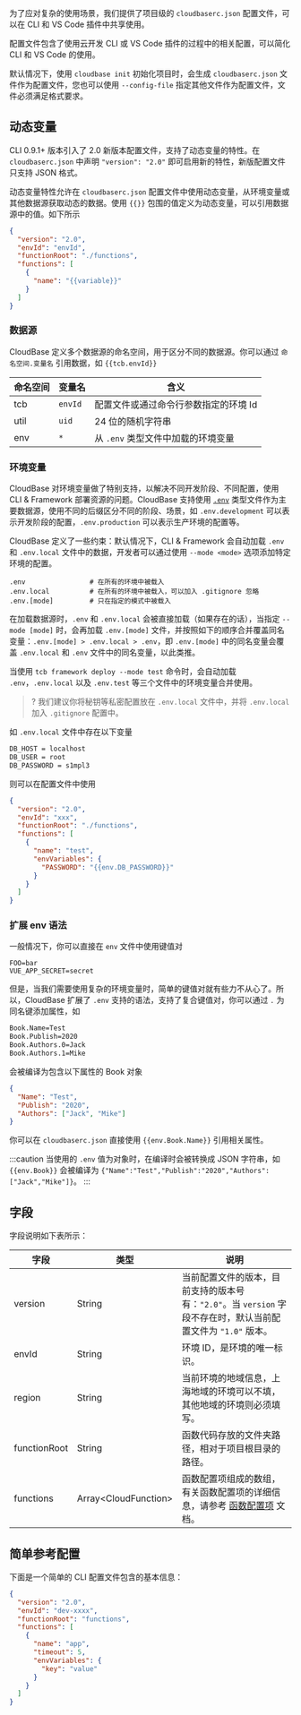 为了应对复杂的使用场景，我们提供了项目级的 `cloudbaserc.json` 配置文件，可以在 CLI 和 VS Code 插件中共享使用。

配置文件包含了使用云开发 CLI 或 VS Code 插件的过程中的相关配置，可以简化 CLI 和 VS Code 的使用。

默认情况下，使用 `cloudbase init` 初始化项目时，会生成 `cloudbaserc.json` 文件作为配置文件，您也可以使用 `--config-file` 指定其他文件作为配置文件，文件必须满足格式要求。

## 动态变量

CLI 0.9.1+ 版本引入了 2.0 新版本配置文件，支持了动态变量的特性。在 `cloudbaserc.json` 中声明 `"version": "2.0"` 即可启用新的特性，新版配置文件只支持 JSON 格式。

动态变量特性允许在 `cloudbaserc.json` 配置文件中使用动态变量，从环境变量或其他数据源获取动态的数据。使用 `{{}}` 包围的值定义为动态变量，可以引用数据源中的值。如下所示

```json
{
  "version": "2.0",
  "envId": "envId",
  "functionRoot": "./functions",
  "functions": [
    {
      "name": "{{variable}}"
    }
  ]
}
```

### 数据源

CloudBase 定义多个数据源的命名空间，用于区分不同的数据源。你可以通过 `命名空间.变量名` 引用数据，如 ``{{tcb.envId}}``

| 命名空间 | 变量名  | 含义                                  |
| -------- | ------- | ------------------------------------- |
| tcb      | `envId` | 配置文件或通过命令行参数指定的环境 Id |
| util     | `uid`   | 24 位的随机字符串                     |
| env      | `*`     | 从 `.env` 类型文件中加载的环境变量    |

### 环境变量

CloudBase 对环境变量做了特别支持，以解决不同开发阶段、不同配置，使用 CLI & Framework 部署资源的问题。CloudBase 支持使用 [`.env`](https://github.com/motdotla/dotenv) 类型文件作为主要数据源，使用不同的后缀区分不同的阶段、场景，如 `.env.development` 可以表示开发阶段的配置，`.env.production` 可以表示生产环境的配置等。

CloudBase 定义了一些约束：默认情况下，CLI & Framework 会自动加载 `.env` 和 `.env.local` 文件中的数据，开发者可以通过使用 `--mode <mode>` 选项添加特定环境的配置。

```
.env                # 在所有的环境中被载入
.env.local          # 在所有的环境中被载入，可以加入 .gitignore 忽略
.env.[mode]         # 只在指定的模式中被载入
```

在加载数据源时，`.env` 和 `.env.local` 会被直接加载（如果存在的话），当指定 `--mode [mode]` 时，会再加载 `.env.[mode]` 文件，并按照如下的顺序合并覆盖同名变量：`.env.[mode] > .env.local > .env`，即 `.env.[mode]` 中的同名变量会覆盖 `.env.local` 和 `.env` 文件中的同名变量，以此类推。

当使用 `tcb framework deploy --mode test` 命令时，会自动加载 `.env`，`.env.local` 以及 `.env.test` 等三个文件中的环境变量合并使用。

>? 我们建议你将秘钥等私密配置放在 `.env.local` 文件中，并将 `.env.local` 加入 `.gitignore` 配置中。

如 `.env.local` 文件中存在以下变量

```bash
DB_HOST = localhost
DB_USER = root
DB_PASSWORD = s1mpl3
```

则可以在配置文件中使用

```json
{
  "version": "2.0",
  "envId": "xxx",
  "functionRoot": "./functions",
  "functions": [
    {
      "name": "test",
      "envVariables": {
        "PASSWORD": "{{env.DB_PASSWORD}}"
      }
    }
  ]
}
```

### 扩展 env 语法

一般情况下，你可以直接在 `env` 文件中使用键值对

```
FOO=bar
VUE_APP_SECRET=secret
```

但是，当我们需要使用复杂的环境变量时，简单的键值对就有些力不从心了。所以，CloudBase 扩展了 `.env` 支持的语法，支持了复合键值对，你可以通过 `.` 为同名键添加属性，如

```bash
Book.Name=Test
Book.Publish=2020
Book.Authors.0=Jack
Book.Authors.1=Mike
```

会被编译为包含以下属性的 Book 对象

```json
{
  "Name": "Test",
  "Publish": "2020",
  "Authors": ["Jack", "Mike"]
}
```

你可以在 `cloudbaserc.json` 直接使用 `{{env.Book.Name}}` 引用相关属性。

:::caution
当使用的 `.env` 值为对象时，在编译时会被转换成 JSON 字符串，如 `{{env.Book}}` 会被编译为 `{"Name":"Test","Publish":"2020","Authors":["Jack","Mike"]}`。
:::

## 字段

字段说明如下表所示：

|字段   | 类型   |说明|
|--------|---------|------|
|  version  |String| 当前配置文件的版本，目前支持的版本号有：`"2.0"`。当 `version` 字段不存在时，默认当前配置文件为 `"1.0"` 版本。|
|  envId  |String| 环境 ID，是环境的唯一标识。|
|  region  |String| 当前环境的地域信息，上海地域的环境可以不填，其他地域的环境则必须填写。|
|  functionRoot  | String|    函数代码存放的文件夹路径，相对于项目根目录的路径。|
|  functions |  Array&lt;CloudFunction&gt;| 函数配置项组成的数组，有关函数配置项的详细信息，请参考 [函数配置项](https://cloud.tencent.com/document/product/1209/42674) 文档。|

## 简单参考配置

下面是一个简单的 CLI 配置文件包含的基本信息：

```json
{
  "version": "2.0",
  "envId": "dev-xxxx",
  "functionRoot": "functions",
  "functions": [
    {
      "name": "app",
      "timeout": 5,
      "envVariables": {
        "key": "value"
      }
    }
  ]
}
```